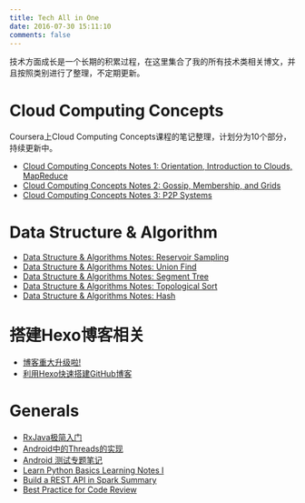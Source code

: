 ```yaml
---
title: Tech All in One
date: 2016-07-30 15:11:10
comments: false
---
```

技术方面成长是一个长期的积累过程，在这里集合了我的所有技术类相关博文，并且按照类别进行了整理，不定期更新。

# Cloud Computing Concepts
Coursera上Cloud Computing Concepts课程的笔记整理，计划分为10个部分，持续更新中。
- [Cloud Computing Concepts Notes 1: Orientation, Introduction to Clouds, MapReduce](http://dannzhang.run/2017/02/25/Cloud-Computing-Concepts-1/)
- [Cloud Computing Concepts Notes 2: Gossip, Membership, and Grids](http://dannyzhang.run/2017/03/14/Cloud-Computing-Concepts-2/)
- [Cloud Computing Concepts Notes 3: P2P Systems](http://dannyzhang.run/2017/03/20/Cloud-Computing-Concepts-3/)

# Data Structure & Algorithm
- [Data Structure & Algorithms Notes: Reservoir Sampling](http://dannyzhang.run/2016/10/09/reservoir-sampling/)
- [Data Structure & Algorithms Notes: Union Find](http://dannyzhang.run/2016/07/30/Techmon-Go-Union-Find/)
- [Data Structure & Algorithms Notes: Segment Tree](http://dannyzhang.run/2016/07/17/Techmon-Go-3-Segment-Tree/)
- [Data Structure & Algorithms Notes: Topological Sort](http://dannyzhang.run/2016/07/16/Techmon-Go-2-Topological-Sort/)
- [Data Structure & Algorithms Notes: Hash](http://dannyzhang.run/2016/07/14/Techmon-Go-1-Hash/)

# 搭建Hexo博客相关
- [博客重大升级啦!](http://dannyzhang.run/2017/03/11/2017BlogUpdate/)
- [利用Hexo快速搭建GitHub博客](http://dannyzhang.run/2016/03/20/createGitHubBlogWithHexo/)

# Generals
- [RxJava极简入门](http://dannyzhang.run/2016/08/30/RxJavaIntro/)
- [Android中的Threads的实现](http://dannyzhang.run/2016/08/25/androidThreads/)
- [Android 测试专题笔记](http://dannyzhang.run/2016/08/15/androidTestSummary/)
- [Learn Python Basics Learning Notes I](http://dannyzhang.run/2016/06/27/python-basics-notes/)
- [Build a REST API in Spark Summary](http://dannyzhang.run/2016/04/25/build-api-in-spark/)
- [Best Practice for Code Review](http://dannyzhang.run/2016/03/24/codeReview/)
